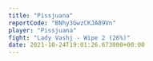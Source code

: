 ```yaml
---
title: "Pissjuana"
reportCode: "BNhy3GwzCKJA89Vn"
player: "Pissjuana"
fight: "Lady Vashj - Wipe 2 (26%)"
date: 2021-10-24T19:01:26.673000+00:00
---
```

